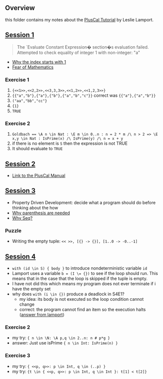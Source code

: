 ## Overview

this folder contains my notes about the [PlusCal Tutorial](https://lamport.azurewebsites.net/tla/tutorial/intro.html) by Leslie Lamport.

## [Session 1](https://lamport.azurewebsites.net/tla/tutorial/session1.html)

> The `Evaluate Constant Expression� section�s evaluation failed. Attempted to check equality of integer 1 with non-integer: "a"

- [Why the index starts with 1](https://lamport.azurewebsites.net/tla/tutorial/ordinals.html)
- [Fear of Mathematics](https://lamport.azurewebsites.net/tla/tutorial/math-fear.html)

### Exercise 1

1. `{<<1>>,<<2,2>>,<<3,3,3>>,<<1,2>>,<<1,2,3>>}`
2. `{{"a","b"},{"a"},{"b"},{"a","b","c"}}` correct was `{{"a"},{"a","b"}}`
3. `("aa","bb","cc"}`
4. `{1}`
5. `TRUE`

### Exercise 2

1. `Goldbach == \A n \in Nat : \E m \in 0..n : n = 2 * m /\ n > 2 => \E x,y \in Nat : IsPrime(x) /\ IsPrime(y) /\ n = x + y`
2. if there is no element is `S` then the expression is not TRUE
3. It should evaluate to `TRUE`

## [Session 2](https://lamport.azurewebsites.net/tla/tutorial/session2.html)

- [Link to the PlusCal Manual](https://lamport.azurewebsites.net/tla/c-manual.pdf)

## [Session 3](https://lamport.azurewebsites.net/tla/tutorial/session3.html)

- Property Driven Development: decide what a program should do before thinking
  about the how
- [Why parenthesis are needed](https://lamport.azurewebsites.net/tla/tutorial/parens.html)
- [Why Seq?](https://lamport.azurewebsites.net/tla/tutorial/why-seq.html)

### Puzzle

- Writing the empty tuple: `<< >>, [{} -> {}], [1..0 -> -0..-1]`

## [Session 4](https://lamport.azurewebsites.net/tla/tutorial/session4.html)

- `with (id \in S) { body }` to introduce nondeterministic variable `id`
- Lamport uses a variable `b = (I \= {})` to see if the loop should run. This
  means that in the case that the loop is skipped if the tuple is empty.
- I have not did this which means my program does not ever terminate if i have
  the empty set
- why does `with (i \in {})` produce a deadlock in S4E1?
  - my idea: its body is not executed so the loop condition cannot change
  - correct: the program cannot find an item so the execution halts
    ([answer from lamport](https://lamport.azurewebsites.net/tla/tutorial/deadlock.html))

### Exercise 2

- my try: `{ n \in \N: \A p,q \in 2..n: n # p*g }`
- answer: Just use isPrime `{ n \in Int: IsPrime(n) }`

### Exercise 3

- my try: `{ <<p, q>>: p \in Int, q \in (..p) }`
- my try: `{t \in { <<p, q>>: p \in Int, q \in Int }: t[1] < t[2]}`

